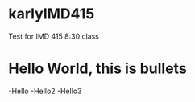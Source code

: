 # karlyIMD415
Test for IMD 415 8:30 class 


# Hello World, this is bullets

-Hello
-Hello2
-Hello3 
